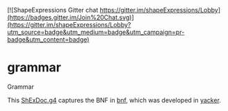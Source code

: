[![ShapeExpressions Gitter chat https://gitter.im/shapeExpressions/Lobby](https://badges.gitter.im/Join%20Chat.svg)](https://gitter.im/shapeExpressions/Lobby?utm_source=badge&utm_medium=badge&utm_campaign=pr-badge&utm_content=badge)
# grammar
Grammar

This [ShExDoc.g4](ShExDoc.g4 "ShExC grammar") captures the BNF in [bnf](bnf), which was developed in [yacker](http://www.w3.org/2005/01/yacker/uploads/ShEx2 "yacker ShExC playground").
